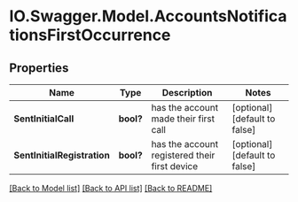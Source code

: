 # IO.Swagger.Model.AccountsNotificationsFirstOccurrence
## Properties

Name | Type | Description | Notes
------------ | ------------- | ------------- | -------------
**SentInitialCall** | **bool?** | has the account made their first call | [optional] [default to false]
**SentInitialRegistration** | **bool?** | has the account registered their first device | [optional] [default to false]

[[Back to Model list]](../README.md#documentation-for-models) [[Back to API list]](../README.md#documentation-for-api-endpoints) [[Back to README]](../README.md)

